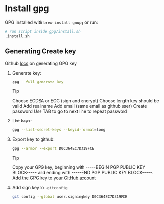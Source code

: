 # Install gpg

GPG installed with `brew install gnupg` or run:

```sh
# run script inside gpg/install.sh
.install.sh
```

## Generating Create key

Github [locs](https://docs.github.com/en/authentication/managing-commit-signature-verification/generating-a-new-gpg-key) on generating GPG key

1. Generate key:
    ```sh
    gpg --full-generate-key
    ```

    > [!TIP]
    > Choose ECDSA or ECC (sign and encrypt)
    > Choose length key should be valid
    > Add real name
    > Add email (same email as github user)
    > Create password
    > Use TAB to go to next line to repeat password

1. List keys:
    ```sh
    gpg --list-secret-keys --keyid-format=long
    ```

1. Export key to github:

    ```sh
    gpg --armor --export D0C364EC7D319FCE
    ```
    > [!TIP]
    > Copy your GPG key, beginning with -----BEGIN PGP PUBLIC KEY BLOCK----- and ending with -----END PGP PUBLIC KEY BLOCK-----.
    > [Add the GPG key to your GitHub account](https://docs.github.com/en/authentication/managing-commit-signature-verification/adding-a-gpg-key-to-your-github-account)
1. Add sign key to `.gitconfig`
    ```sh
    git config --global user.signingkey D0C364EC7D319FCE
    ```
